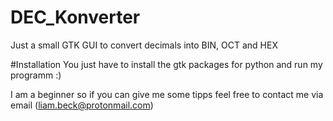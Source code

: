 # DEC_Konverter
Just a small GTK GUI to convert decimals into BIN, OCT and HEX 

#Installation
You just have to install the gtk packages for python and run my programm :)

I am a beginner so if you can give me some tipps feel free to contact me via email (liam.beck@protonmail.com)

